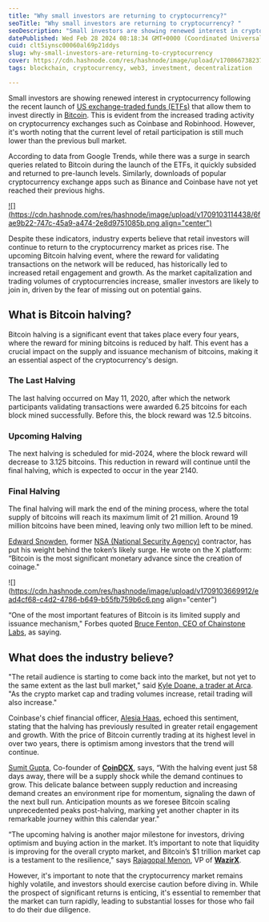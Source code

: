 ```yaml
---
title: "Why small investors are returning to cryptocurrency?"
seoTitle: "Why small investors are returning to cryptocurrency? "
seoDescription: "Small investors are showing renewed interest in cryptocurrency following the recent launch of US exchange-traded funds (ETFs) that allow them to invest "
datePublished: Wed Feb 28 2024 08:18:34 GMT+0000 (Coordinated Universal Time)
cuid: clt5iynsc00060al69p21ddys
slug: why-small-investors-are-returning-to-cryptocurrency
cover: https://cdn.hashnode.com/res/hashnode/image/upload/v1708667382375/a21c632c-e044-4064-a6d3-41158ddb89ab.png
tags: blockchain, cryptocurrency, web3, investment, decentralization

---
```


Small investors are showing renewed interest in cryptocurrency following the recent launch of [US exchange-traded funds (ETFs)](https://www.investopedia.com/terms/e/etf.asp) that allow them to invest directly in [Bitcoin](https://bitcoin.org/en/). This is evident from the increased trading activity on cryptocurrency exchanges such as Coinbase and Robinhood. However, it's worth noting that the current level of retail participation is still much lower than the previous bull market.

According to data from Google Trends, while there was a surge in search queries related to Bitcoin during the launch of the ETFs, it quickly subsided and returned to pre-launch levels. Similarly, downloads of popular cryptocurrency exchange apps such as Binance and Coinbase have not yet reached their previous highs.

[![](https://cdn.hashnode.com/res/hashnode/image/upload/v1709103114438/6fae9b22-747c-45a9-a474-2e8d9751085b.png align="center")](https://trends.google.com/trends/explore?date=today%205-y&q=Bitcoin,Ethereum&hl=en-GB)

Despite these indicators, industry experts believe that retail investors will continue to return to the cryptocurrency market as prices rise. The upcoming Bitcoin halving event, where the reward for validating transactions on the network will be reduced, has historically led to increased retail engagement and growth. As the market capitalization and trading volumes of cryptocurrencies increase, smaller investors are likely to join in, driven by the fear of missing out on potential gains.

## What is Bitcoin halving?

Bitcoin halving is a significant event that takes place every four years, where the reward for mining bitcoins is reduced by half. This event has a crucial impact on the supply and issuance mechanism of bitcoins, making it an essential aspect of the cryptocurrency's design.

### The Last Halving

The last halving occurred on May 11, 2020, after which the network participants validating transactions were awarded 6.25 bitcoins for each block mined successfully. Before this, the block reward was 12.5 bitcoins.

### Upcoming Halving

The next halving is scheduled for mid-2024, where the block reward will decrease to 3.125 bitcoins. This reduction in reward will continue until the final halving, which is expected to occur in the year 2140.

### Final Halving

The final halving will mark the end of the mining process, where the total supply of bitcoins will reach its maximum limit of 21 million. Around 19 million bitcoins have been mined, leaving only two million left to be mined.

[Edward Snowden](https://en.wikipedia.org/wiki/Edward_Snowden), former [NSA (National Security Agency)](https://www.nsa.gov/) contractor, has put his weight behind the token’s likely surge. He wrote on the X platform: “Bitcoin is the most significant monetary advance since the creation of coinage."

![](https://cdn.hashnode.com/res/hashnode/image/upload/v1709103669912/ead4cf68-c4d2-4786-b649-b55fb759b6c6.png align="center")

“One of the most important features of Bitcoin is its limited supply and issuance mechanism," Forbes quoted [Bruce Fenton, CEO of Chainstone Labs](https://www.linkedin.com/in/brucefenton/), as saying.

## **What does the industry believe?**

"The retail audience is starting to come back into the market, but not yet to the same extent as the last bull market," said [Kyle Doane, a trader at Arca](https://www.linkedin.com/in/kyle-doane-4036b375/). "As the crypto market cap and trading volumes increase, retail trading will also increase."

Coinbase's chief financial officer, [Alesia Haas](https://www.bloomberg.com/profile/person/19685463), echoed this sentiment, stating that the halving has previously resulted in greater retail engagement and growth. With the price of Bitcoin currently trading at its highest level in over two years, there is optimism among investors that the trend will continue.

[Sumit Gupta](https://www.linkedin.com/in/smtgpt?originalSubdomain=in), Co-founder of [**CoinDCX**](https://coindcx.com/), says, “With the halving event just 58 days away, there will be a supply shock while the demand continues to grow. This delicate balance between supply reduction and increasing demand creates an environment ripe for momentum, signaling the dawn of the next bull run. Anticipation mounts as we foresee Bitcoin scaling unprecedented peaks post-halving, marking yet another chapter in its remarkable journey within this calendar year."  

“The upcoming halving is another major milestone for investors, driving optimism and buying action in the market. It’s important to note that liquidity is improving for the overall crypto market, and Bitcoin’s $1 trillion market cap is a testament to the resilience," says [Rajagopal Menon](https://www.linkedin.com/in/rajmenon2?originalSubdomain=in), VP of [**WazirX**](https://wazirx.com/).

However, it's important to note that the cryptocurrency market remains highly volatile, and investors should exercise caution before diving in. While the prospect of significant returns is enticing, it's essential to remember that the market can turn rapidly, leading to substantial losses for those who fail to do their due diligence.